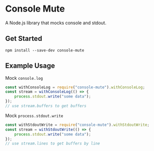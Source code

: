 # Console Mute

A Node.js library that mocks console and stdout.

## Get Started

```
npm install --save-dev console-mute
```

## Example Usage

Mock `console.log`
```javascript
const withConsoleLog = require("console-mute").withConsoleLog;
const stream = withConsoleLog(() => {
    process.stdout.write("some data");
});
// use stream.buffers to get buffers
```

Mock `process.stdout.write`

```javascript
const withStdoutWrite = require("console-mute").withStdoutWrite;
const stream = withStdoutWrite(() => {
    process.stdout.write("some data");
});
// use stream.lines to get buffers by line
```
